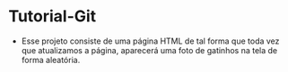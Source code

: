 # Tutorial-Git

- Esse projeto consiste de uma página HTML de tal forma que toda vez que atualizamos a página, aparecerá uma foto de gatinhos na tela de forma aleatória.
